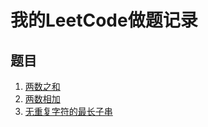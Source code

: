 # 我的LeetCode做题记录
## 题目
1. [两数之和](./twoSum.py)
2. [两数相加](./addTwoNumbers.py)
3. [无重复字符的最长子串](./lengthOfLongestSubstring.py)